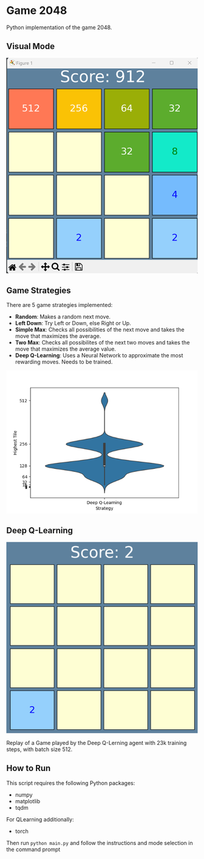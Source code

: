 # Game 2048
Python implementation of the game 2048.
## Visual Mode
![Visual GUI](img/screenshot_visual.png)
## Game Strategies
There are 5 game strategies implemented:
- **Random**: Makes a random next move.
- **Left Down**: Try Left or Down, else Right or Up.
- **Simple Max**: Checks all possibilities of the next move and takes the move that maximizes the average.
- **Two Max**: Checks all possibilites of the next two moves and takes the move that maximizes the average value.
- **Deep Q-Learning**: Uses a Neural Network to approximate the most rewarding moves. Needs to be trained. 

![Game Screenshot](img/game_strategy.png)

## Deep Q-Learning
![Replay GIF](img/replay_Deep-Q-Learning_23672.gif)

Replay of a Game played by the Deep Q-Lerning agent with 23k training steps, with batch size 512. 

## How to Run 
This script requires the following Python packages:
- numpy
- matplotlib
- tqdm

For QLearning additionally:
- torch

Then run `python main.py` and follow the instructions and mode selection in the command prompt
